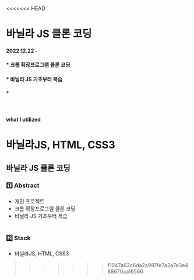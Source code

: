 <<<<<<< HEAD
# 바닐라 JS 클론 코딩

#### 2022.12.22 - <br>

#### * 크롬 확장프로그램 클론 코딩 <br>
#### * 바닐라 JS 기초부터 복습 <br>
#### *  

<br>

#### what I utilized  <br>
바닐라JS, HTML, CSS3 <br>
=======
## 바닐라 JS 클론 코딩

### :one: Abstract
 - 개인 프로젝트 <br>
 - 크롬 확장프로그램 클론 코딩 <br>
 - 바닐라 JS 기초부터 복습 <br><br>

### :two: Stack  <br>
- 바닐라JS, HTML, CSS3 <br>
>>>>>>> f1047a62c6da2a997fe7a3a7e3e488670aa16566
